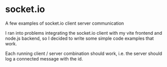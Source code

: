# socket.io
A few examples of socket.io client server communication

I ran into problems integrating the socket.io client with my vite frontend and node.js backend, so I decided to write some simple code examples that work.

Each running client / server combination should work, i.e. the server should log a connected message with the id.

